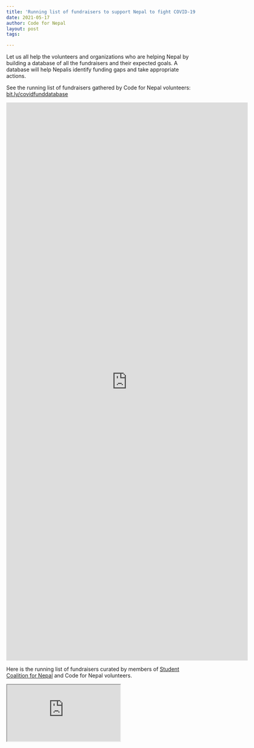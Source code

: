 ```yaml
---
title: 'Running list of fundraisers to support Nepal to fight COVID-19'
date: 2021-05-17
author: Code for Nepal
layout: post
tags:

---
```


Let us all help the volunteers and organizations who are helping Nepal by building a database of all the fundraisers and their expected goals. A database will help Nepalis identify funding gaps and take appropriate actions.

See the running list of fundraisers gathered by Code for Nepal volunteers: [bit.ly/covidfunddatabase](https://www.bit.ly/covidfunddatabase)

<iframe src="https://docs.google.com/forms/d/e/1FAIpQLSffhjde4Rl52KFiDe90tfX4qLM3YpJK-JRbGcXjrQCX-kgnLQ/viewform?embedded=true" width="640" height="1479" frameborder="0" marginheight="0" marginwidth="0">Loading…</iframe>

Here is the running list of fundraisers curated by members of [Student Coalition for Nepal](https://www.facebook.com/scfornepal/) and Code for Nepal volunteers. 

<iframe src="https://docs.google.com/spreadsheets/d/e/2PACX-1vTsWt0xaT00Baw89FgfQehKLINzn-tfCaWGts5xmJHCrQxl1ENRCWMOmL6ToqwQk1e5eozKczgNYBI4/pubhtml?gid=0&amp;single=true&amp;widget=true&amp;headers=false"></iframe>
